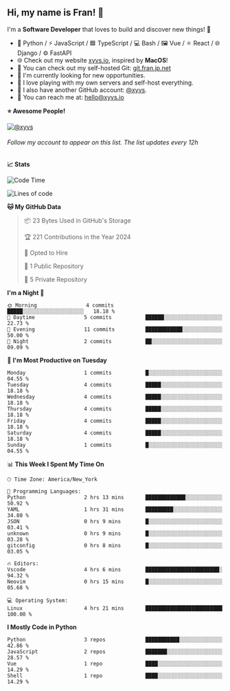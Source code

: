 ## Hi, my name is Fran! 👋

I'm a **Software Developer** that loves to build and discover new things! 🚀

- 🐍 Python / ⚡ JavaScript / 🟦 TypeScript / 💻 Bash / 🖼️ Vue / ⚛️ React / 🌐 Django / ⚙️ FastAPI
- 🌐 Check out my website [xyvs.io](https://xyvs.io), inspired by **MacOS**!
- 🔗 You can check out my self-hosted Git: [git.fran.jp.net](https://git.fran.jp.net/)
- 🌱 I'm currently looking for new opportunities.
- 🤖 I love playing with my own servers and self-host everything.
- 🔄 I also have another GitHub account: [@xyvs](https://github.com/xyvs).
- 📧 You can reach me at: [hello@xyvs.io](mailto:hello@xyvs.io)

<!--
**franrgb/franrgb** is a ✨ _special_ ✨ repository because its `README.md` (this file) appears on your GitHub profile.

Here are some ideas to get you started:

- 🔭 I’m currently working on ...
- 🌱 I’m currently learning ...
- 👯 I’m looking to collaborate on ...
- 🤔 I’m looking for help with ...
- 💬 Ask me about ...
- 📫 How to reach me: ...
- 😄 Pronouns: ...
- ⚡ Fun fact: ...
-->

<!--START_SECTION:waka-->
**⭐ Awesome People!** 

[![@xyvs](https://img.shields.io/badge/@xyvs-black?style=plastic&logo=github&logoColor=fff)](https://github.com/xyvs) 

###### Follow my account to appear on this list. *The list updates every 12h*

**📈 Stats** 

![Code Time](http://img.shields.io/badge/Code%20Time-4%20hrs%2021%20mins-blue)

![Lines of code](https://img.shields.io/badge/From%20Hello%20World%20I%27ve%20Written-7.1%20thousand%20lines%20of%20code-blue)

**🐱 My GitHub Data** 

> 📦 23 Bytes Used in GitHub's Storage 
 > 
> 🏆 221 Contributions in the Year 2024
 > 
> 💼 Opted to Hire
 > 
> 📜 1 Public Repository 
 > 
> 🔑 5 Private Repository 
 > 
**I'm a Night 🦉** 

```text
🌞 Morning                4 commits           █████░░░░░░░░░░░░░░░░░░░░   18.18 % 
🌆 Daytime                5 commits           ██████░░░░░░░░░░░░░░░░░░░   22.73 % 
🌃 Evening                11 commits          ████████████░░░░░░░░░░░░░   50.00 % 
🌙 Night                  2 commits           ██░░░░░░░░░░░░░░░░░░░░░░░   09.09 % 
```
📅 **I'm Most Productive on Tuesday** 

```text
Monday                   1 commits           █░░░░░░░░░░░░░░░░░░░░░░░░   04.55 % 
Tuesday                  4 commits           █████░░░░░░░░░░░░░░░░░░░░   18.18 % 
Wednesday                4 commits           █████░░░░░░░░░░░░░░░░░░░░   18.18 % 
Thursday                 4 commits           █████░░░░░░░░░░░░░░░░░░░░   18.18 % 
Friday                   4 commits           █████░░░░░░░░░░░░░░░░░░░░   18.18 % 
Saturday                 4 commits           █████░░░░░░░░░░░░░░░░░░░░   18.18 % 
Sunday                   1 commits           █░░░░░░░░░░░░░░░░░░░░░░░░   04.55 % 
```


📊 **This Week I Spent My Time On** 

```text
🕑︎ Time Zone: America/New_York

💬 Programming Languages: 
Python                   2 hrs 13 mins       █████████████░░░░░░░░░░░░   50.92 % 
YAML                     1 hrs 31 mins       █████████░░░░░░░░░░░░░░░░   34.80 % 
JSON                     0 hrs 9 mins        █░░░░░░░░░░░░░░░░░░░░░░░░   03.41 % 
unknown                  0 hrs 9 mins        █░░░░░░░░░░░░░░░░░░░░░░░░   03.28 % 
gitconfig                0 hrs 8 mins        █░░░░░░░░░░░░░░░░░░░░░░░░   03.05 % 

🔥 Editors: 
Vscode                   4 hrs 6 mins        ████████████████████████░   94.32 % 
Neovim                   0 hrs 15 mins       █░░░░░░░░░░░░░░░░░░░░░░░░   05.68 % 

💻 Operating System: 
Linux                    4 hrs 21 mins       █████████████████████████   100.00 % 
```

**I Mostly Code in Python** 

```text
Python                   3 repos             ███████████░░░░░░░░░░░░░░   42.86 % 
JavaScript               2 repos             ███████░░░░░░░░░░░░░░░░░░   28.57 % 
Vue                      1 repo              ████░░░░░░░░░░░░░░░░░░░░░   14.29 % 
Shell                    1 repo              ████░░░░░░░░░░░░░░░░░░░░░   14.29 % 
```




<!--END_SECTION:waka-->
